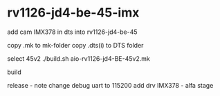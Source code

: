# rv1126-jd4-be-45-imx
add cam IMX378 in dts into rv1126-jd4-be-45

copy .mk to mk-folder
copy .dts(i) to DTS folder

select 45v2
./build.sh aio-rv1126-jd4-BE-45v2.mk

build

release - note 
change debug uart to 115200
add drv IMX378 - alfa stage
